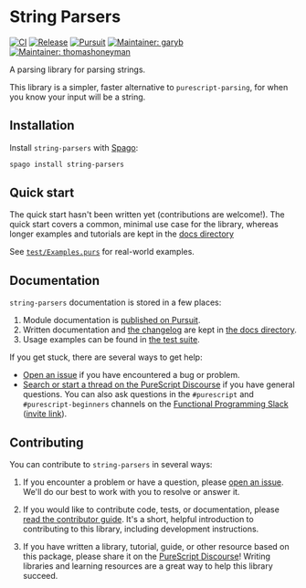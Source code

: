 # String Parsers

[![CI](https://github.com/purescript-contrib/purescript-string-parsers/workflows/CI/badge.svg?branch=main)](https://github.com/purescript-contrib/purescript-string-parsers/actions?query=workflow%3ACI+branch%3Amain)
[![Release](http://img.shields.io/github/release/purescript-contrib/purescript-string-parsers.svg)](https://github.com/purescript-contrib/purescript-string-parsers/releases)
[![Pursuit](http://pursuit.purescript.org/packages/purescript-string-parsers/badge)](http://pursuit.purescript.org/packages/purescript-string-parsers)
[![Maintainer: garyb](https://img.shields.io/badge/maintainer-garyb-teal.svg)](http://github.com/garyb)
[![Maintainer: thomashoneyman](https://img.shields.io/badge/maintainer-thomashoneyman-teal.svg)](http://github.com/thomashoneyman)

A parsing library for parsing strings.

This library is a simpler, faster alternative to `purescript-parsing`, for when you know your input will be a string.

## Installation

Install `string-parsers` with [Spago](https://github.com/purescript/spago):

```sh
spago install string-parsers
```

## Quick start

The quick start hasn't been written yet (contributions are welcome!). The quick start covers a common, minimal use case for the library, whereas longer examples and tutorials are kept in the [docs directory](./docs.)

See [`test/Examples.purs`](./test/Examples.purs) for real-world examples.

## Documentation

`string-parsers` documentation is stored in a few places:

1. Module documentation is [published on Pursuit](https://pursuit.purescript.org/packages/purescript-string-parsers).
2. Written documentation and [the changelog](./docs/CHANGELOG.md) are kept in [the docs directory](./docs).
3. Usage examples can be found in [the test suite](./test).

If you get stuck, there are several ways to get help:

- [Open an issue](https://github.com/purescript-contrib/purescript-string-parsers/issues) if you have encountered a bug or problem.
- [Search or start a thread on the PureScript Discourse](https://discourse.purescript.org) if you have general questions. You can also ask questions in the `#purescript` and `#purescript-beginners` channels on the [Functional Programming Slack](https://functionalprogramming.slack.com) ([invite link](https://fpchat-invite.herokuapp.com/)).

## Contributing

You can contribute to `string-parsers` in several ways:

1. If you encounter a problem or have a question, please [open an issue](https://github.com/purescript-contrib/purescript-string-parsers/issues). We'll do our best to work with you to resolve or answer it.

2. If you would like to contribute code, tests, or documentation, please [read the contributor guide](./.github/CONTRIBUTING.md). It's a short, helpful introduction to contributing to this library, including development instructions.

3. If you have written a library, tutorial, guide, or other resource based on this package, please share it on the [PureScript Discourse](https://discourse.purescript.org)! Writing libraries and learning resources are a great way to help this library succeed.
